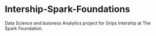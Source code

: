 # Intership-Spark-Foundations
Data Science and buisness Analytics project for Grips Intership at The Spark Foundation.
